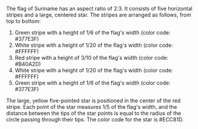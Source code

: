 The flag of Suriname has an aspect ratio of 2:3. It consists of five horizontal stripes and a large, centered star. The stripes are arranged as follows, from top to bottom:

1. Green stripe with a height of 1/6 of the flag's width (color code: #377E3F)
2. White stripe with a height of 1/20 of the flag's width (color code: #FFFFFF)
3. Red stripe with a height of 3/10 of the flag's width (color code: #B40A2D)
4. White stripe with a height of 1/20 of the flag's width (color code: #FFFFFF)
5. Green stripe with a height of 1/6 of the flag's width (color code: #377E3F)

The large, yellow five-pointed star is positioned in the center of the red stripe. Each point of the star measures 1/5 of the flag's width, and the distance between the tips of the star points is equal to the radius of the circle passing through their tips. The color code for the star is #ECC81D.